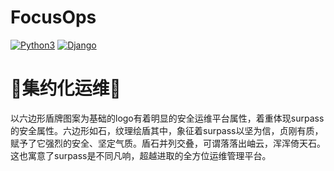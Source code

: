 # FocusOps
[![Python3](https://img.shields.io/badge/python-3.6-green.svg?style=plastic)](https://www.python.org/)
[![Django](https://img.shields.io/badge/django-2.1-brightgreen.svg?style=plastic)](https://www.djangoproject.com/)

# 🐼集约化运维🐼
以六边形盾牌图案为基础的logo有着明显的安全运维平台属性，着重体现surpass的安全属性。六边形如石，纹理绘盾其中，象征着surpass以坚为信，贞刚有质，赋予了它强烈的安全、坚定气质。盾石并列交叠，可谓落落出岫云，浑浑倚天石。这也寓意了surpass是不同凡响，超越进取的全方位运维管理平台。

